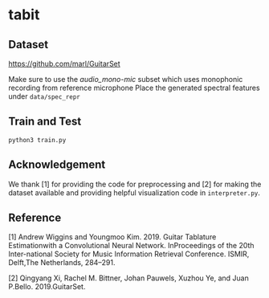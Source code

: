 # tabit

## Dataset
<https://github.com/marl/GuitarSet>

Make sure to use the *audio_mono-mic* subset which uses monophonic recording from reference microphone
Place the generated spectral features under `data/spec_repr` 

## Train and Test
`python3 train.py`

## Acknowledgement
We thank [1] for providing the code for preprocessing and [2] for making the dataset available and providing helpful visualization code in `interpreter.py`.

## Reference
[1] Andrew Wiggins and Youngmoo Kim. 2019. Guitar Tablature Estimationwith a Convolutional Neural Network. InProceedings of the 20th Inter-national Society for Music Information Retrieval Conference. ISMIR, Delft,The Netherlands, 284–291.

[2] Qingyang Xi, Rachel M. Bittner, Johan Pauwels, Xuzhou Ye, and Juan P.Bello. 2019.GuitarSet.